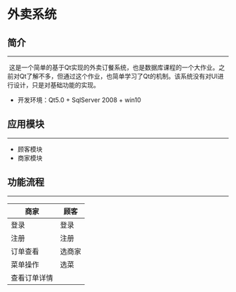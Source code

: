 # 外卖系统
## 简介
---

  这是一个简单的基于Qt实现的外卖订餐系统，也是数据库课程的一个大作业。之前对Qt了解不多，但通过这个作业，也简单学习了Qt的机制。该系统没有对UI进行设计，只是对基础功能的实现。
+ 开发环境：Qt5.0 + SqlServer 2008 + win10

## 应用模块
---

- 顾客模块
- 商家模块

## 功能流程
---

商家|顾客
---|---
登录|登录
注册|注册
订单查看|选商家
菜单操作|选菜
 |查看订单详情

